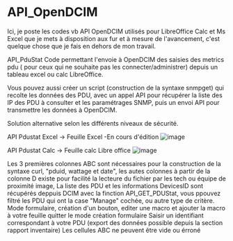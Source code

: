 # API_OpenDCIM
Ici, je poste les codes vb API OpenDCIM utilisés pour LibreOffice Calc et Ms Excel que je mets à disposition aux fur et à mesure de l'avancement, c'est quelque chose que je fais en dehors de mon travail.

API_PduStat
Code permettant l'envoie à OpenDCIM des saisies des metrics pdu ( pour ceux qui ne souhaite pas les connecter/administrer) depuis un tableau excel ou calc LibreOffice.

Vous pouvez aussi créer un script (construction de la syntaxe snmpget) qui recolte les données des PDU, avec un appel API pour récupérer la liste des IP des PDU à consulter et les paramétrages SNMP, puis un envoi API pour transmettre les données à OpenDCIM.

Solution alternative selon les différents niveaux de sécurité.

API Pdustat Excel -> Feuille Excel -En cours d'édition
![image](https://github.com/user-attachments/assets/cc458c17-3515-464e-8f2e-bbef70c4b88a)

API Pdustat Calc -> Feuille calc Libre office
![image](https://github.com/user-attachments/assets/e6b2303c-41cf-4cd2-8db7-51bf216b5cd7)


Les 3 premières colonnes ABC sont nécessaires pour la construction de la syntaxe curl, "pduid, wattage et date", les autes colonnes à partir de la colonne D existe pour facilité la lecteure du fichier par les tech ou équipe de proximité
image, La liste des PDU et les informations DevicesID sont récupérés deppuis DCIM avec la finction API_GET_PDUStat, vous ppouvez filtré les PDU qui ont la case "Manage" cochée, ou autre type de critère.
Mode formulaire, création d'un bouton, editer une macro et ajouter la macro à votre feuille quitter le mode création formulaire
Saisir un identifiant correspondant à votre PDU (export des données possible depuis la section rapport inventaire)
Les cellules ABC ne peuvent être vide ou érroné
